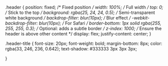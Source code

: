 
.header {
    position: fixed; /* Fixed position */
    width: 100%; /* Full width */
    top: 0; /* Stick to the top */
    background: rgba(25, 24, 24, 0.5); /* Semi-transparent white background */
    backdrop-filter: blur(10px); /* Blur effect */
    -webkit-backdrop-filter: blur(10px); /* For Safari */
    border-bottom: 1px solid rgba(255, 255, 255, 0.3); /* Optional: adds a subtle border */
    z-index: 1000; /* Ensure the header is above other content */
    display: flex;
    justify-content: center;
  }

  .header-title {
    font-size: 20px;
    font-weight: bold;
    margin-bottom: 8px;
    color: rgba(33, 246, 236, 0.642);
    text-shadow: #333333 3px 3px 3px;

}
